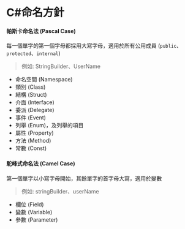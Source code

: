 # C\#命名方針

#### 帕斯卡命名法 \(Pascal Case\)

每一個單字的第一個字母都採用大寫字母，適用於所有公用成員 \(`public`、`protected`、`internal`\)

> 例如: StringBuilder、UserName

* 命名空間 \(Namespace\)
* 類別 \(Class\)
* 結構 \(Struct\)
* 介面 \(Interface\)
* 委派 \(Delegate\)
* 事件 \(Event\)
* 列舉 \(Enum\)，及列舉的項目 
* 屬性 \(Property\)
* 方法 \(Method\)
* 常數 \(Const\)

#### 駝峰式命名法 \(Camel Case\)

第一個單字以小寫字母開始，其餘單字的首字母大寫，適用於變數

> 例如: stringBuilder、userName

* 欄位 \(Field\)
* 變數 \(Variable\)
* 參數 \(Parameter\)



